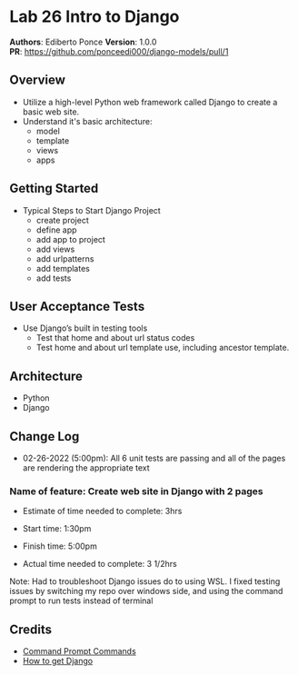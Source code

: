# Lab 26 Intro to Django

**Authors**: Ediberto Ponce
**Version**: 1.0.0  
**PR**: https://github.com/ponceedi000/django-models/pull/1

## Overview
- Utilize a high-level Python web framework called Django to create a basic web site.
- Understand it's basic architecture:
  * model
  * template
  * views
  * apps

## Getting Started
- Typical Steps to Start Django Project
  * create project
  * define app
  * add app to project
  * add views
  * add urlpatterns
  * add templates
  * add tests

## User Acceptance Tests
- Use Django’s built in testing tools
  * Test that home and about url status codes
  * Test home and about url template use, including ancestor template.

## Architecture
- Python
- Django
## Change Log
- 02-26-2022 (5:00pm): All 6 unit tests are passing and all of the pages are rendering the appropriate text

### Name of feature: Create web site in Django with 2 pages

- Estimate of time needed to complete: 3hrs

- Start time: 1:30pm

- Finish time: 5:00pm

- Actual time needed to complete: 3 1/2hrs

Note: Had to troubleshoot Django issues do to using WSL. I fixed testing issues by switching my repo over windows side, and using the command prompt to run tests instead of terminal


## Credits 
- [Command Prompt Commands](https://www.lifewire.com/list-of-command-prompt-commands-4092302)
- [How to get Django](https://www.djangoproject.com/download/)